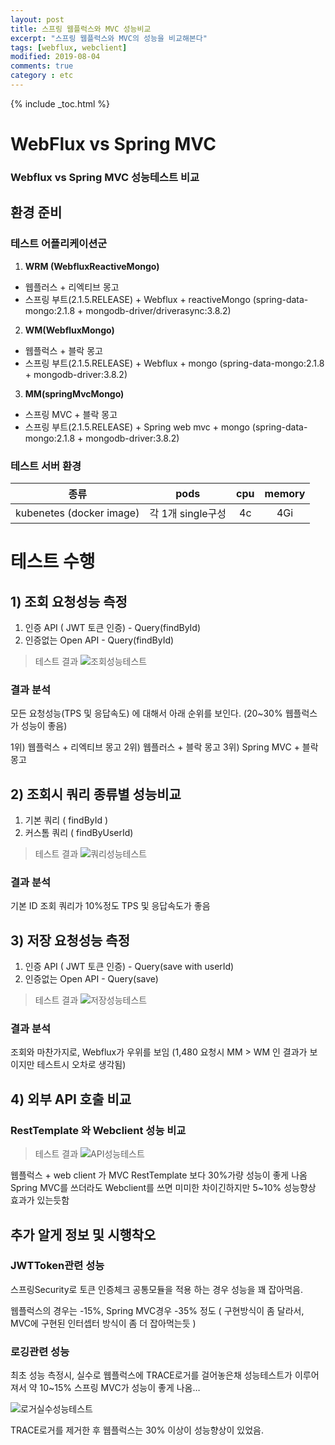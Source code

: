 ```yaml
---
layout: post
title: 스프링 웹플럭스와 MVC 성능비교 
excerpt: "스프링 웹플럭스와 MVC의 성능을 비교해본다"
tags: [webflux, webclient]
modified: 2019-08-04
comments: true
category : etc
---
```


{% include _toc.html %}

# WebFlux  vs Spring MVC


### Webflux vs Spring MVC 성능테스트 비교

## 환경 준비

### 테스트 어플리케이션군

1. **WRM (WebfluxReactiveMongo)**
- 웹플러스 + 리엑티브 몽고
- 스프링 부트(2.1.5.RELEASE) + Webflux + reactiveMongo (spring-data-mongo:2.1.8 + mongodb-driver/driverasync:3.8.2)

2. **WM(WebfluxMongo)** 
- 웹플럭스 + 블락 몽고
- 스프링 부트(2.1.5.RELEASE) + Webflux + mongo (spring-data-mongo:2.1.8 + mongodb-driver:3.8.2)

3. **MM(springMvcMongo)**
- 스프링 MVC + 블락 몽고
- 스프링 부트(2.1.5.RELEASE) + Spring web mvc + mongo (spring-data-mongo:2.1.8 + mongodb-driver:3.8.2)


### 테스트 서버 환경

|종류|pods|cpu|memory|
|:---:|:---:|:---:|:---:|
|kubenetes (docker image)|각 1개 single구성|  4c | 4Gi |




# 테스트 수행



## 1) 조회 요청성능 측정

1. 인증 API ( JWT 토큰 인증) - Query(findById)
2. 인증없는 Open API  - Query(findById)

> 테스트 결과
![조회성능테스트](http://gjchoi.github.io/images/webflux/%E1%84%89%E1%85%A5%E1%86%BC%E1%84%82%E1%85%B3%E1%86%BC%E1%84%90%E1%85%A6%E1%84%89%E1%85%B3%E1%84%90%E1%85%B3_%E1%84%8C%E1%85%A9%E1%84%92%E1%85%AC1.png)

### 결과 분석
모든 요청성능(TPS 및 응답속도) 에 대해서 아래 순위를 보인다.    (20~30% 웹플럭스가 성능이 좋음)

1위) 웹플럭스 + 리엑티브 몽고
2위) 웹플러스 + 블락 몽고
3위) Spring MVC + 블락 몽고


## 2) 조회시 쿼리 종류별 성능비교

1. 기본 쿼리 ( findById )
2. 커스톰 쿼리 ( findByUserId)

> 테스트 결과
![쿼리성능테스트](http://gjchoi.github.io/images/webflux/%E1%84%89%E1%85%A5%E1%86%BC%E1%84%82%E1%85%B3%E1%86%BC%E1%84%90%E1%85%A6%E1%84%89%E1%85%B3%E1%84%90%E1%85%B3_%E1%84%8C%E1%85%A9%E1%84%92%E1%85%AC2.png)

### 결과 분석
기본 ID 조회 쿼리가 10%정도 TPS 및 응답속도가 좋음





## 3) 저장 요청성능 측정

1. 인증 API ( JWT 토큰 인증) - Query(save with userId)
2. 인증없는 Open API  - Query(save)

> 테스트 결과
![저장성능테스트](http://gjchoi.github.io/images/webflux/%E1%84%89%E1%85%A5%E1%86%BC%E1%84%82%E1%85%B3%E1%86%BC%E1%84%90%E1%85%A6%E1%84%89%E1%85%B3%E1%84%90%E1%85%B3_%E1%84%8C%E1%85%A5%E1%84%8C%E1%85%A1%E1%86%BC.png)

### 결과 분석

조회와 마찬가지로, Webflux가 우위를 보임
(1,480 요청시 MM > WM 인 결과가 보이지만 테스트시 오차로 생각됨)


## 4) 외부 API 호출 비교

### RestTemplate 와 Webclient 성능 비교

> 테스트 결과
![API성능테스트](http://gjchoi.github.io/images/webflux/%E1%84%89%E1%85%A5%E1%86%BC%E1%84%82%E1%85%B3%E1%86%BC%E1%84%90%E1%85%A6%E1%84%89%E1%85%B3%E1%84%90%E1%85%B3_%E1%84%8B%E1%85%AC%E1%84%87%E1%85%AEAPI%E1%84%92%E1%85%A9%E1%84%8E%E1%85%AE%E1%86%AF.png)

웹플럭스 + web client 가 MVC RestTemplate 보다 30%가량 성능이 좋게 나옴
Spring MVC를 쓰더라도 Webclient를 쓰면 미미한 차이긴하지만 5~10% 성능향상 효과가 있는듯함


## 추가 알게 정보 및 시행착오



### JWTToken관련 성능

스프링Security로 토큰 인증체크 공통모듈을 적용 하는 경우 성능을 꽤 잡아먹음.

웹플럭스의 경우는 -15%, Spring MVC경우 -35% 정도 ( 구현방식이 좀 달라서, MVC에 구현된 인터셉터 방식이 좀 더 잡아먹는듯 )


### 로깅관련 성능

최초 성능 측정시, 실수로 웹플럭스에 TRACE로거를 걸어놓은채 성능테스트가 이루어져서
약 10~15% 스프링 MVC가 성능이 좋게 나옴…

![로거실수성능테스트](http://gjchoi.github.io/images/webflux/%E1%84%89%E1%85%A5%E1%86%BC%E1%84%82%E1%85%B3%E1%86%BC%E1%84%90%E1%85%A6%E1%84%89%E1%85%B3%E1%84%90%E1%85%B3_%E1%84%89%E1%85%B5%E1%86%AF%E1%84%89%E1%85%AE.png)


TRACE로거를 제거한 후 웹플럭스는 30% 이상이 성능향상이 있었음.
